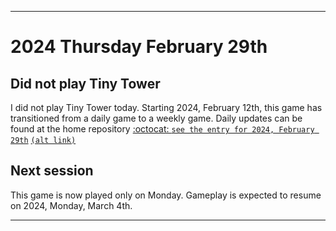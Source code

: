 
***

# 2024 Thursday February 29th

## Did not play Tiny Tower

<!-- TODO: For each weekly entry, make sure the date is correct. The day of the week should be modified in 4 places !-->

I did not play Tiny Tower today. Starting 2024, February 12th, this game has transitioned from a daily game to a weekly game. Daily updates can be found at the home repository [:octocat: `see the entry for 2024, February 29th`](https://github.com/seanpm2001/SeansLifeArchive_Images_TinyTower/tree/master/tiny%20tower/2024/02_February/29/) [`(alt link)`](/tiny%20tower/2024/02_February/29/)

## Next session

This game is now played only on Monday. Gameplay is expected to resume on 2024, Monday, March 4th.

***
